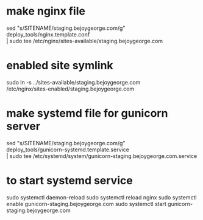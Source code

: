 # make nginx file
sed "s/SITENAME/staging.bejoygeorge.com/g" \
deploy_tools/nginx.template.conf \
| sudo tee /etc/nginx/sites-available/staging.bejoygeorge.com

# enabled site symlink
sudo ln -s ../sites-available/staging.bejoygeorge.com \
/etc/nginx/sites-enabled/staging.bejoygeorge.com

# make systemd file for gunicorn server
sed "s/SITENAME/staging.bejoygeorge.com/g" \
deploy_tools/gunicorn-systemd.template.service \
| sudo tee /etc/systemd/system/gunicorn-staging.bejoygeorge.com.service

# to start systemd service
sudo systemctl daemon-reload
sudo systemctl reload nginx
sudo systemctl enable gunicorn-staging.bejoygeorge.com
sudo systemctl start gunicorn-staging.bejoygeorge.com